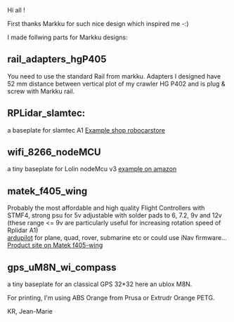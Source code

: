 Hi all ! 

First thanks Markku for such nice design which inspired me -:)   

I made follwing parts for Markku designs:



## rail_adapters_hgP405
You need to use the standard Rail from markku.
Adapters I designed have 52 mm distance between vertical plot of my crawler HG P402 and is plug & screw with Markku rail.



## RPLidar_slamtec:
a baseplate for slamtec A1 
[Example shop robocarstore](https://www.robocarstore.com/products/slamtec-rplidar-a1)



## wifi_8266_nodeMCU
a tiny baseplate for Lolin nodeMcu v3 
[example on amazon](https://www.amazon.fr/gp/product/B07K24YQZQ)



## matek_f405_wing
Probably the most affordable and high quality Flight Controllers with STMF4, strong psu for 5v adjustable with solder pads to 6, 7.2, 9v and 12v (these range <= 9v are particularly useful for increasing rotation speed of Rplidar A1)   
[ardupilot](http://ardupilot.org/) for plane, quad, rover, submarine etc or could use iNav firmware...
[Product site on Matek f405-wing](http://www.mateksys.com/?portfolio=f405-wing)


## gps_uM8N_wi_compass
a tiny baseplate for an classical GPS 32*32 here an ublox M8N.

For printing, I'm using ABS Orange from Prusa or Extrudr Orange PETG.

KR, 
Jean-Marie
